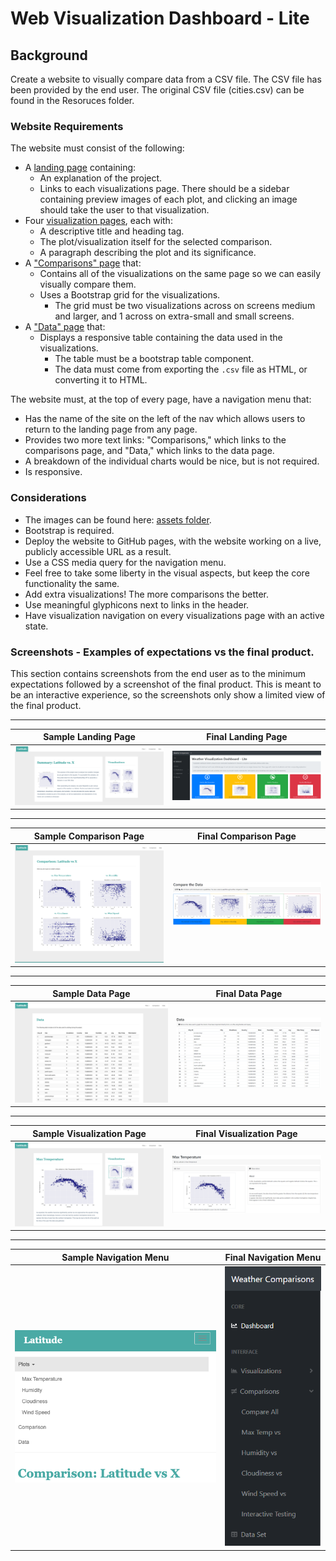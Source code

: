 # Web Visualization Dashboard - Lite

## Background

Create a website to visually compare data from a CSV file. The CSV file has been provided by the end user.
The original CSV file (cities.csv) can be found in the Resoruces folder.


### Website Requirements

The website must consist of the following:

* A [landing page](#landing-page) containing:
  * An explanation of the project.
  * Links to each visualizations page. There should be a sidebar containing preview images of each plot, and clicking an image should take the user to that visualization.
* Four [visualization pages](#visualization-pages), each with:
  * A descriptive title and heading tag.
  * The plot/visualization itself for the selected comparison.
  * A paragraph describing the plot and its significance.
* A ["Comparisons" page](#comparisons-page) that:
  * Contains all of the visualizations on the same page so we can easily visually compare them.
  * Uses a Bootstrap grid for the visualizations.
    * The grid must be two visualizations across on screens medium and larger, and 1 across on extra-small and small screens.
* A ["Data" page](#data-page) that:
  * Displays a responsive table containing the data used in the visualizations.
    * The table must be a bootstrap table component.
    * The data must come from exporting the `.csv` file as HTML, or converting it to HTML. 

The website must, at the top of every page, have a navigation menu that:

* Has the name of the site on the left of the nav which allows users to return to the landing page from any page.
* Provides two more text links: "Comparisons," which links to the comparisons page, and "Data," which links to the data page.
* A breakdown of the individual charts would be nice, but is not required.
* Is responsive.

### Considerations

* The images can be found here: [assets folder](Resources/assets/images).
* Bootstrap is required.
* Deploy the website to GitHub pages, with the website working on a live, publicly accessible URL as a result.
* Use a CSS media query for the navigation menu.
* Feel free to take some liberty in the visual aspects, but keep the core functionality the same.
* Add extra visualizations! The more comparisons the better.
* Use meaningful glyphicons next to links in the header.
* Have visualization navigation on every visualizations page with an active state.

### Screenshots - Examples of expectations vs the final product. 

This section contains screenshots from the end user as to the minimum expectations followed by a screenshot of the final product. This is meant to be an interactive experience, so the screenshots only show a limited view of the final product. 

---

Sample Landing Page            |  Final Landing Page
:-------------------------:|:-------------------------:
![Landing page large screen](images/landingResize.png)  |  ![Landing page large screen](images/landingFull_final.PNG)

---

Sample Comparison Page            |  Final Comparison Page
:-------------------------:|:-------------------------:
![comparison page large screen](images/comparison-lg.png)  |  ![comparison page large screen](images/comparison_final.png)

---

Sample Data Page            |  Final Data Page
:-------------------------:|:-------------------------:
![data page large screen](images/data-lg.png)  |  ![data page large screen](images/data_final.png)

---

Sample Visualization Page            |  Final Visualization Page
:-------------------------:|:-------------------------:
![visualize page large screen](images/visualize-lg.png)  |  ![visualize page large screen](images/visualize_final.png)

---

Sample Navigation Menu            |  Final Navigation Menu
:-------------------------:|:-------------------------:
![nav menu small screen](images/nav-sm.png)  |  ![nav menu small screen](images/nav_final.png)